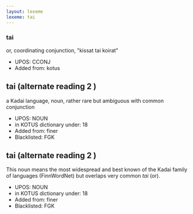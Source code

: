 ```yaml
---
layout: lexeme
lexeme: tai
---
```


###  tai

or, coordinating conjunction, "kissat tai koirat"
* UPOS:  CCONJ
* Added from:  kotus


## tai (alternate reading 2 )

a Kadai language, noun, rather rare but ambiguous with common conjunction
* UPOS:  NOUN
* in KOTUS dictionary under:  18
* Added from:  finer
* Blacklisted:  FGK


## tai (alternate reading 2 )

This noun means the most widespread and best known of the Kadai family of languages (FinnWordNet) but overlaps  very common *tai* (or).
* UPOS:  NOUN
* in KOTUS dictionary under:  18
* Added from:  finer
* Blacklisted:  FGK

